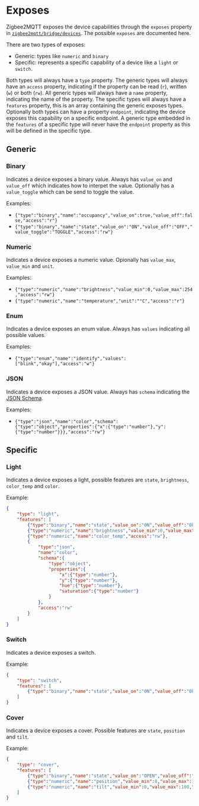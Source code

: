 ---
---
# Exposes
Zigbee2MQTT exposes the device capabilities through the `exposes` property in [`zigbee2mqtt/bridge/devices`](./mqtt_topics_and_message_structure.md). The possible `exposes` are documented here.

There are two types of exposes:
- Generic: types like `numeric` and `binary`
- Specific: represents a specific capability of a device like a `light` or `switch`.

Both types will always have a `type` property. The generic types will always have an `access` property, indicating if the property can be read (`r`), written (`w`) or both (`rw`). All generic types will always have a `name` property, indicating the name of the property. The specific types will always have a `features` property, this is an array containing the generic exposes types. Optionally both types can have a property `endpoint`, indicating the device exposes this capability on a specific endpoint. A generic type embedded in the `features` of a specific type will never have the `endpoint` property as this will be defined in the specific type.

## Generic

### Binary
Indicates a device exposes a binary value. Always has `value_on` and `value_off` which indicates how to interpet the value. Optionally has a `value_toggle` which can be send to toggle the value.

Examples:
- `{"type":"binary","name":"occupancy","value_on":true,"value_off":false,"access":"r"}`
- `{"type":"binary","name":"state","value_on":"ON","value_off":"OFF","value_toggle":"TOGGLE","access":"rw"}`

### Numeric
Indicates a device exposes a numeric value. Opionally has `value_max`, `value_min` and `unit`.

Examples:
- `{"type":"numeric","name":"brightness","value_min":0,"value_max":254,"access":"rw"}`
- `{"type":"numeric","name":"temperature","unit":"°C","access":"r"}`

### Enum
Indicates a device exposes an enum value. Always has `values` indicating all possible values.

Examples:
- `{"type":"enum","name":"identify","values":["blink","okay"],"access":"w"}`

### JSON
Indicates a device exposes a JSON value. Always has `schema` indicating the [JSON Schema](https://json-schema.org/).

Examples:
- `{"type":"json","name":"color","schema":{"type":"object","properties":{"x":{"type":"number"},"y":{"type":"number"}}},"access":"rw"}`

## Specific

### Light
Indicates a device exposes a light, possible features are `state`, `brightness`, `color_temp` and `color`.

Example:

```json
{
    "type": "light",
    "features": [
        {"type":"binary","name":"state","value_on":"ON","value_off":"OFF","value_toggle":"TOGGLE","access":"rw"},
        {"type":"numeric","name":"brightness","value_min":0,"value_max":254,"access":"rw"},
        {"type":"numeric","name":"color_temp","access":"rw"},
        {
            "type":"json",
            "name":"color",
            "schema":{
                "type":"object",
                "properties":{
                    "x":{"type":"number"},
                    "y":{"type":"number"},
                    "hue":{"type":"number"},
                    "saturation":{"type":"number"}
                }
            },
            "access":"rw"
        }
    ]
}
```

### Switch
Indicates a device exposes a switch.

Example:

```json
{
    "type": "switch",
    "features": [
        {"type":"binary","name":"state","value_on":"ON","value_off":"OFF","value_toggle":"TOGGLE","access":"rw"}
    ]
}
```

### Cover
Indicates a device exposes a cover. Possible features are `state`, `position` and `tilt`.

Example:

```json
{
    "type": "cover",
    "features": [
        {"type":"binary","name":"state","value_on":"OPEN","value_off":"CLOSE","access":"rw"},
        {"type":"numeric","name":"position","value_min":0,"value_max":100,"access":"rw"},
        {"type":"numeric","name":"tilt","value_min":0,"value_max":100,"access":"rw"}
    ]
}
```


